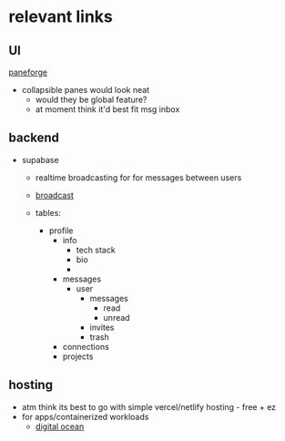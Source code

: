 # relevant links 

## UI 
[paneforge](https://paneforge.com/docs/examples/collapsible-panes)
- collapsible panes would look neat 
    - would they be global feature? 
    - at moment think it'd best fit msg inbox  

## backend 

- supabase 
    - realtime broadcasting for for messages between users  
    - [broadcast](https://supabase.com/docs/guides/realtime/broadcast?queryGroups=language&language=js) 

    - tables: 
        - profile
            - info 
                - tech stack
                - bio
                - 
            - messages 
                - user
                    - messages 
                        - read 
                        - unread 
                    - invites 
                    - trash 
            - connections 
            - projects  

## hosting  

- atm think its best to go with simple vercel/netlify hosting - free + ez
- for apps/containerized workloads 
    - [digital ocean](https://www.digitalocean.com/) 

